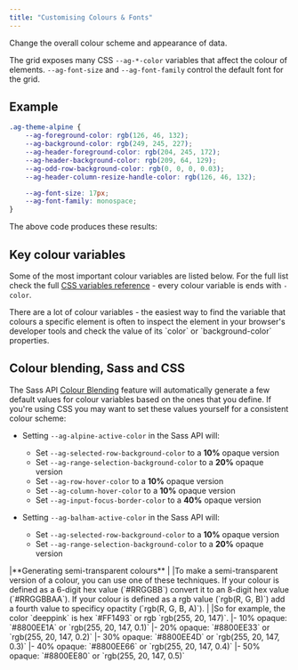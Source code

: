 ```yaml
---
title: "Customising Colours & Fonts"
---
```


Change the overall colour scheme and appearance of data.

The grid exposes many CSS `--ag-*-color` variables that affect the colour of elements. `--ag-font-size` and `--ag-font-family` control the default font for the grid.

## Example

```css
.ag-theme-alpine {
    --ag-foreground-color: rgb(126, 46, 132);
    --ag-background-color: rgb(249, 245, 227);
    --ag-header-foreground-color: rgb(204, 245, 172);
    --ag-header-background-color: rgb(209, 64, 129);
    --ag-odd-row-background-color: rgb(0, 0, 0, 0.03);
    --ag-header-column-resize-handle-color: rgb(126, 46, 132);

    --ag-font-size: 17px;
    --ag-font-family: monospace;
}
```

The above code produces these results:

<grid-example title='Colour Customisation' name='colour-customisation' type='generated' options='{ "exampleHeight": 400 }'></grid-example>

## Key colour variables

Some of the most important colour variables are listed below. For the full list check the full [CSS variables reference](/global-style-customisation-variables/) - every colour variable is ends with `-color`.

<api-documentation source='global-style-customisation-variables/resources/variables.json' section='variables' names='["--ag-alpine-active-color", "--ag-balham-active-color", "--ag-material-primary-color", "--ag-material-accent-color", "--ag-foreground-color", "--ag-background-color", "--ag-secondary-foreground-color", "--ag-data-color", "--ag-header-foreground-color", "--ag-header-background-color", "--ag-disabled-foreground-color", "--ag-odd-row-background-color", "--ag-row-hover-color", "--ag-border-color", "--ag-row-border-color"]' config='{"maxLeftColumnWidth": 35, "hideHeader": true}'></api-documentation>

<note>
There are a lot of colour variables - the easiest way to find the variable that colours a specific element is often to inspect the element in your browser's developer tools and check the value of its `color` or `background-color` properties.
</note>

## Colour blending, Sass and CSS

The Sass API [Colour Blending](/global-style-customisation-sass/#colour-blending) feature will automatically generate a few default values for colour variables based on the ones that you define. If you're using CSS you may want to set these values yourself for a consistent colour scheme:

- Setting `--ag-alpine-active-color` in the Sass API will:
    - Set `--ag-selected-row-background-color` to a **10%** opaque version
    - Set `--ag-range-selection-background-color` to a **20%** opaque version
    - Set `--ag-row-hover-color` to a **10%** opaque version
    - Set `--ag-column-hover-color` to a **10%** opaque version
    - Set `--ag-input-focus-border-color` to a **40%** opaque version

- Setting `--ag-balham-active-color` in the Sass API will:
    - Set `--ag-selected-row-background-color` to a **10%** opaque version
    - Set `--ag-range-selection-background-color` to a **20%** opaque version

<note>
|**Generating semi-transparent colours**
|
|To make a semi-transparent version of a colour, you can use one of these techniques. If your colour is defined as a 6-digit hex value (`#RRGGBB`) convert it to an 8-digit hex value (`#RRGGBBAA`). If your colour is defined as a rgb value (`rgb(R, G, B)`) add a fourth value to specificy opactity (`rgb(R, G, B, A)`).
|
|So for example, the color `deeppink` is hex `#FF1493` or rgb `rgb(255, 20, 147)`.
|- 10% opaque: `#8800EE1A` or `rgb(255, 20, 147, 0.1)`
|- 20% opaque: `#8800EE33` or `rgb(255, 20, 147, 0.2)`
|- 30% opaque: `#8800EE4D` or `rgb(255, 20, 147, 0.3)`
|- 40% opaque: `#8800EE66` or `rgb(255, 20, 147, 0.4)`
|- 50% opaque: `#8800EE80` or `rgb(255, 20, 147, 0.5)`
</note>